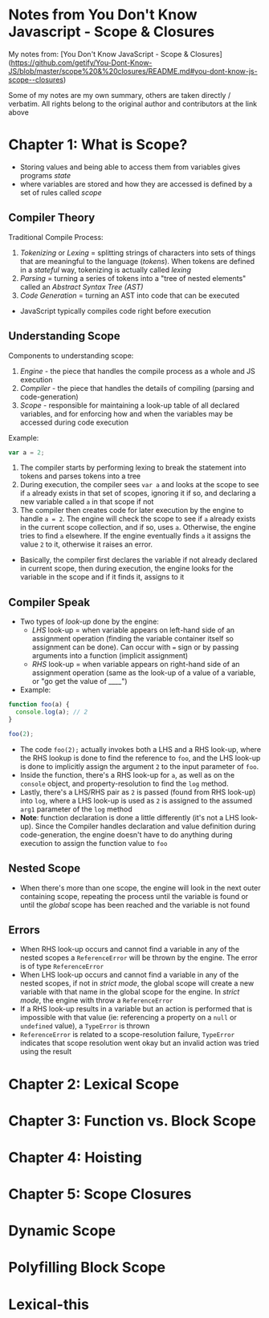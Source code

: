 # Notes from You Don't Know Javascript - Scope & Closures #
My notes from:
[You Don't Know JavaScript - Scope & Closures]
(https://github.com/getify/You-Dont-Know-JS/blob/master/scope%20&%20closures/README.md#you-dont-know-js-scope--closures)

Some of my notes are my own summary, others are taken directly / verbatim.
All rights belong to the original author and contributors at the link above

# Chapter 1: What is Scope? #
- Storing values and being able to access them from variables gives programs
*state*
- where variables are stored and how they are accessed is defined by a set of
rules called *scope*

## Compiler Theory ##
Traditional Compile Process:
1. *Tokenizing* or *Lexing* = splitting strings of characters into sets of
things that are meaningful to the language (*tokens*).  When tokens are defined
in a *stateful* way, tokenizing is actually called *lexing*
2. *Parsing* = turning a series of tokens into a "tree of nested elements"
called an *Abstract Syntax Tree (AST)*
3. *Code Generation* = turning an AST into code that can be executed

- JavaScript typically compiles code right before execution

## Understanding Scope ##
Components to understanding scope:
1. *Engine* - the piece that handles the compile process as a whole and JS
execution
2. *Compiler* - the piece that handles the details of compiling (parsing and
  code-generation)
3. *Scope* - responsible for maintaining a look-up table of all declared
variables, and for enforcing how and when the variables may be accessed during
code execution

Example:
```javascript
var a = 2;
```
1. The compiler starts by performing lexing to break the statement into tokens
and parses tokens into a tree
2. During execution, the compiler sees `var a` and looks at the scope to see if
`a` already exists in that set of scopes, ignoring it if so, and declaring
a new variable called `a` in that scope if not
3. The compiler then creates code for later execution by the engine to handle
`a = 2`.  The engine will check the scope to see if `a` already exists in the
current scope collection, and if so, uses `a`.  Otherwise, the engine tries to
find `a` elsewhere.  If the engine eventually finds `a` it assigns the value `2`
to it, otherwise it raises an error.

- Basically, the compiler first declares the variable if not already declared
in current scope, then during execution, the engine looks for the variable in
the scope and if it finds it, assigns to it

## Compiler Speak ##
- Two types of *look-up* done by the engine:
  - *LHS* look-up = when variable appears on left-hand side of an assignment
  operation (finding the variable container itself so assignment can be done).
  Can occur with `=` sign or by passing arguments into a function (implicit
  assignment)
  - *RHS* look-up = when variable appears on right-hand side of an assignment
  operation (same as the look-up of a value of a variable, or "go get the value
  of ____")
- Example:
```javascript
function foo(a) {
  console.log(a); // 2
}

foo(2);
```

- The code `foo(2);` actually invokes both a LHS and a RHS look-up, where the
RHS lookup is done to find the reference to `foo`, and the LHS look-up is done
to implicitly assign the argument `2` to the input parameter of `foo`.
- Inside the function, there's a RHS look-up for `a`, as well as on the `console`
object, and property-resolution to find the `log` method.
- Lastly, there's a LHS/RHS pair as `2` is passed (found from RHS look-up) into
`log`, where a LHS look-up is used as `2` is assigned to the assumed `arg1`
parameter of the `log` method
- **Note**: function declaration is done a little differently (it's not a LHS
look-up).  Since the Compiler handles declaration and value definition during
code-generation, the engine doesn't have to do anything during execution to
assign the function value to `foo`

## Nested Scope ##
- When there's more than one scope, the engine will look in the next outer
containing scope, repeating the process until the variable is found or until
the *global* scope has been reached and the variable is not found

## Errors ##
- When RHS look-up occurs and cannot find a variable in any of the nested scopes
a `ReferenceError` will be thrown by the engine.  The error is of type
`ReferenceError`
- When LHS look-up occurs and cannot find a variable in any of the nested
scopes, if not in *strict mode*, the global scope will create a new variable
with that name in the global scope for the engine.  In *strict mode*, the engine
with throw a `ReferenceError`
- If a RHS look-up results in a variable but an action is performed that is
impossible with that value (ie: referencing a property on a `null` or
`undefined` value), a `TypeError` is thrown
- `ReferenceError` is related to a scope-resolution failure, `TypeError`
indicates that scope resolution went okay but an invalid action was tried using
the result

# Chapter 2: Lexical Scope #

# Chapter 3: Function vs. Block Scope #

# Chapter 4: Hoisting #

# Chapter 5: Scope Closures #

# Dynamic Scope #

# Polyfilling Block Scope #

# Lexical-this #
